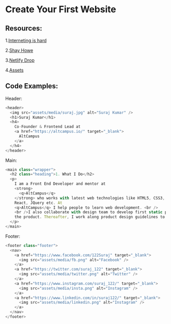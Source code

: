 # Create Your First Website

## Resources:

1.[Interneting is hard](https://internetingishard.com/)

2.[Shay Howe](https://learn.shayhowe.com/)

3.[Netlify Drop](https://app.netlify.com/drop)

4.[Assets](https://www7.zippyshare.com/v/K5viYsMM/file.html)

## Code Examples:

Header:

```js
<header>
  <img src="assets/media/suraj.jpg" alt="Suraj Kumar" />
  <h1>Suraj Kumar</h1>
  <h4>
    Co-Founder & Frontend Lead at
    <a href="https://altcampus.io/" target="_blank">
      AltCampus
    </a>
  </h4>
</header>
```

Main:

```js
<main class="wrapper">
  <h2 class="heading">1. What I Do</h2>
  <p>
    I am a Front End Developer and mentor at
    <strong>
      <q>AltCampus</q>
    </strong> who works with latest web technologies like HTML5, CSS3, Sass, Bootstrap,
    React, JQuery etc. At
    <q>AltCampus</q> I help people to learn web development. <br />
    <br />I also collaborate with design team to develop first static prototype of
    the product. Thereafter, I work along product design guidelines to make it interactive.
  </p>
</main>
```

Footer:

```js
<footer class="footer">
  <nav>
    <a href="https://www.facebook.com/122Suraj" target="_blank">
      <img src="assets/media/fb.png" alt="Facebook" />
    </a>
    <a href="https://twitter.com/suraj_122" target="_blank">
      <img src="assets/media/twitter.png" alt="Twitter" />
    </a>
    <a href="https://www.instagram.com/suraj_122/" target="_blank">
      <img src="assets/media/insta.png" alt="Instagram" />
    </a>
    <a href="https://www.linkedin.com/in/suraj122/" target="_blank">
      <img src="assets/media/linkedin.png" alt="Instagram" />
    </a>
  </nav>
</footer>
```
